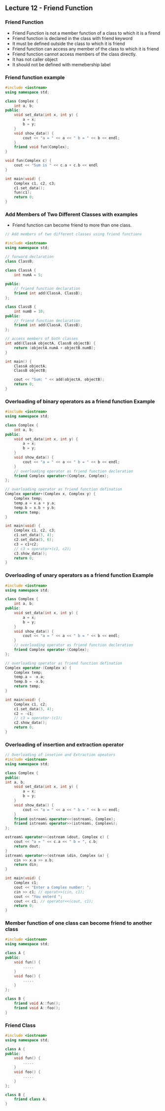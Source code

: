 ## Lecture 12 - Friend Function
### Friend Function
* Friend Function is not a member function of a class to which it is a firend
* Friend function is declared in the class with friend keyword
* It must be defined outside the class to which it is friend
* Friend function can access any member of the class to which it is friend
* Friend function cannot access members of the class directly.
* It has not caller object
* It should not be defined with memebership label
### Friend function example
```c++
#include <iostream>
using namespace std;

class Complex {
    int a, b;
public:
    void set_data(int x, int y) {
        a = x;
        b = y;
    }
    void show_data() {
        cout << "a = " << a << " b = " << b << endl;
    }
    friend void fun(Complex);
}

void fun(Complex c) {
    cout << "Sum is " << c.a + c.b << endl
}

int main(void) {
    Complex c1, c2, c3;
    c1.set_data();
    fun(c1);
    return 0;
}
```

### Add Members of Two Different Classes with examples
* Friend function can become friend to more than one class.
```c++
// Add members of two different classes using friend functions

#include <iostream>
using namespace std;

// forward declaration
class ClassB;

class ClassA {
    int numA = 5;
        
public:
    // friend function declaration
    friend int add(ClassA, ClassB);
};

class ClassB {
    int numB = 10;
public:
    // friend function declaration
    friend int add(ClassA, ClassB);
};

// access members of both classes
int add(ClassA objectA, ClassB objectB) {
    return (objectA.numA + objectB.numB);
}

int main() {
    ClassA objectA;
    ClassB objectB;

    cout << "Sum: " << add(objectA, objectB);
    return 0;
}
```
### Overloading of binary operators as a friend function Example
```c++
#include <iostream>
using namespace std;

class Complex {
    int a, b;
public:
    void set_data(int x, int y) {
        a = x;
        b = y;
    }
    void show_data() {
        cout << "a = " << a << " b = " << b << endl;
    }
    // overloading operator as friend function decleration
    friend Complex operator+(Complex, Complex);
};

// overloading operator as friend function defination
Complex operator+(Complex x, Complex y) {
    Complex temp;
    temp.a = x.a + y.a;
    temp.b = x.b + y.b;
    return temp;
}

int main(void) {
    Complex c1, c2, c3;
    c1.set_data(3, 4);
    c2.set_data(5, 6);
    c3 = c1+c2; 
    // c3 = operator+(c1, c2);
    c3.show_data();
    return 0;
}
```
### Overloading of unary operators as a friend function Example
```cpp
#include <iostream>
using namespace std;

class Complex {
    int a, b;
public:
    void set_data(int x, int y) {
        a = x;
        b = y;
    }
    void show_data() {
        cout << "a = " << a << " b = " << b << endl;
    }
    // overloading operator as friend function decleration
    friend Complex operator-(Complex);
};

// overloading operator as friend function defination
Complex operator-(Complex x) {
    Complex temp;
    temp.a = -x.a;
    temp.b = -x.b;
    return temp;
}

int main(void) {
    Complex c1, c2;
    c1.set_data(3, 4);
    c2 = -c1; 
    // c3 = operator-(c1);
    c2.show_data();
    return 0;
}
```
### Overloading of insertion and extraction operator
```cpp
// Overloading of insetion and Extraction opeators
#include <iostream>
using namespace std;

class Complex {
public:
int a, b;
    void set_data(int x, int y) {
        a = x;
        b = y;
    }
    void show_data() {
        cout << "a = " << a << " b = " << b << endl;
    }
    friend ostream& operator<<(ostream&, Complex);
    friend istream& operator>>(istream&, Complex&);
};

ostream& operator<<(ostream &dout, Complex c) {
    cout << "a = " << c.a << " b = ", c.b;
    return dout;
}
istream& operator>>(ostream &din, Complex &x) {
    cin >> x.a >> x.b;
    return din;
}

int main(void) {
    Complex c1;
    cout << "Enter a Complex number: ";
    cin >> c1; // operat>>(cin, c1);
    cout << "You enterd ";
    cout << c1; // operator<<(cout, c1);
    return 0;
}
```
### Member function of one class can become friend to another class
```cpp
#include <iostream>
using namespace std;

class A {
public:
    void fun() {
        .....
    }
    void foo() {
        .....
    }
};

class B {
    friend void A::fun();
    friend void A::foo();
}
```
### Friend Class
```cpp
#include <iostream>
using namespace std;

class A {
public:
    void fun() {
        .....
    }
    void foo() {
        .....
    }
};

class B {
    friend class A;
}
```
